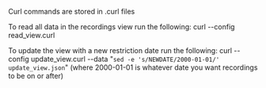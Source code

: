 Curl commands are stored in .curl files

To read all data in the recordings view run the following:
curl --config read_view.curl

To update the view with a new restriction date run the following:
curl --config update_view.curl --data "`sed -e 's/NEWDATE/2000-01-01/' update_view.json`"
(where 2000-01-01 is whatever date you want recordings to be on or after)
